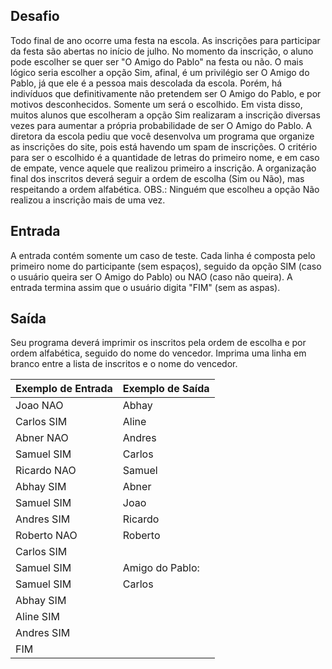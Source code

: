 ## Desafio

Todo final de ano ocorre uma festa na escola. As inscrições para participar da festa são abertas no início de julho.
No momento da inscrição, o aluno pode escolher se quer ser "O Amigo do Pablo" na festa ou não. O mais lógico seria escolher a opção Sim,
afinal, é um privilégio ser O Amigo do Pablo, já que ele é a pessoa mais descolada da escola. Porém, há indivíduos que definitivamente não
pretendem ser O Amigo do Pablo, e por motivos desconhecidos.
Somente um será o escolhido. Em vista disso, muitos alunos que escolheram a opção Sim realizaram a inscrição diversas vezes para aumentar a
própria probabilidade de ser O Amigo do Pablo. A diretora da escola pediu que você desenvolva um programa que organize as inscrições do site,
pois está havendo um spam de inscrições. O critério para ser o escolhido é a quantidade de letras do primeiro nome, e em caso de empate, vence
aquele que realizou primeiro a inscrição. A organização final dos inscritos deverá seguir a ordem de escolha (Sim ou Não), mas respeitando a
ordem alfabética.
OBS.: Ninguém que escolheu a opção Não realizou a inscrição mais de uma vez.

## Entrada

A entrada contém somente um caso de teste. Cada linha é composta pelo primeiro nome do participante (sem espaços), seguido da opção SIM
(caso o usuário queira ser O Amigo do Pablo) ou NAO (caso não queira). A entrada termina assim que o usuário digita "FIM" (sem as aspas).

## Saída

Seu programa deverá imprimir os inscritos pela ordem de escolha e por ordem alfabética, seguido do nome do vencedor. Imprima uma linha em
branco entre a lista de inscritos e o nome do vencedor.

| Exemplo de Entrada | Exemplo de Saída|
| ---|--- |
| Joao NAO           | Abhay            |
| Carlos SIM         | Aline            |
| Abner NAO          | Andres           |
| Samuel SIM         | Carlos           |
| Ricardo NAO        | Samuel           |
| Abhay SIM          | Abner            |
| Samuel SIM         | Joao             |
| Andres SIM         | Ricardo          |
| Roberto NAO        | Roberto          |
| Carlos SIM         |                  |
| Samuel SIM         | Amigo do Pablo:  |
| Samuel SIM         | Carlos           |
| Abhay SIM          |                  |
| Aline SIM          |                  |
| Andres SIM         |                  |
| FIM                |                  |
